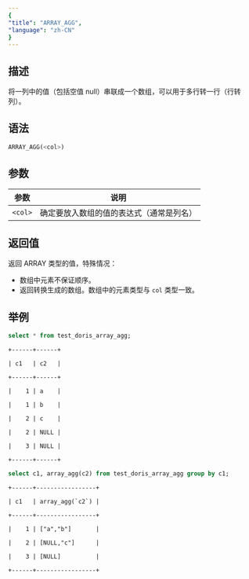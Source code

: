 ```yaml
---
{
"title": "ARRAY_AGG",
"language": "zh-CN"
}
---
```


<!-- 
Licensed to the Apache Software Foundation (ASF) under one
or more contributor license agreements.  See the NOTICE file
distributed with this work for additional information
regarding copyright ownership.  The ASF licenses this file
to you under the Apache License, Version 2.0 (the
"License"); you may not use this file except in compliance
with the License.  You may obtain a copy of the License at

  http://www.apache.org/licenses/LICENSE-2.0

Unless required by applicable law or agreed to in writing,
software distributed under the License is distributed on an
"AS IS" BASIS, WITHOUT WARRANTIES OR CONDITIONS OF ANY
KIND, either express or implied.  See the License for the
specific language governing permissions and limitations
under the License.
-->

## 描述

将一列中的值（包括空值 null）串联成一个数组，可以用于多行转一行（行转列）。

## 语法

```sql
ARRAY_AGG(<col>)
```

## 参数

| 参数 | 说明 |
| -- | -- |
| `<col>` | 确定要放入数组的值的表达式（通常是列名） |

## 返回值

返回 ARRAY 类型的值，特殊情况：

- 数组中元素不保证顺序。
- 返回转换生成的数组。数组中的元素类型与 `col` 类型一致。

## 举例

```sql
select * from test_doris_array_agg;
```

```text
+------+------+

| c1   | c2   |

+------+------+

|    1 | a    |

|    1 | b    |

|    2 | c    |

|    2 | NULL |

|    3 | NULL |

+------+------+
```

```sql
select c1, array_agg(c2) from test_doris_array_agg group by c1;
```

```text
+------+-----------------+

| c1   | array_agg(`c2`) |

+------+-----------------+

|    1 | ["a","b"]       |

|    2 | [NULL,"c"]      |

|    3 | [NULL]          |

+------+-----------------+
```
